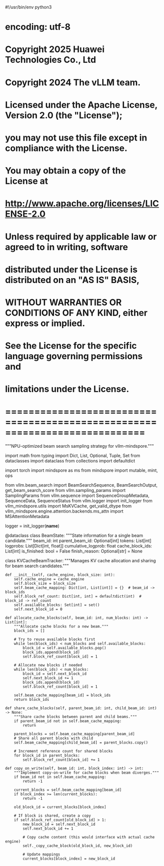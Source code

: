 \#!/usr/bin/env python3

# encoding: utf-8

# Copyright 2025 Huawei Technologies Co., Ltd

# Copyright 2024 The vLLM team.

#

# Licensed under the Apache License, Version 2.0 (the "License");

# you may not use this file except in compliance with the License.

# You may obtain a copy of the License at

#

# <http://www.apache.org/licenses/LICENSE-2.0>

#

# Unless required by applicable law or agreed to in writing, software

# distributed under the License is distributed on an "AS IS" BASIS,

# WITHOUT WARRANTIES OR CONDITIONS OF ANY KIND, either express or implied.

# See the License for the specific language governing permissions and

# limitations under the License.

# ============================================================================

"""NPU-optimized beam search sampling strategy for vllm-mindspore."""

import math
from typing import Dict, List, Optional, Tuple, Set
from dataclasses import dataclass
from collections import defaultdict

import torch
import mindspore as ms
from mindspore import mutable, mint, ops

from vllm.beam\_search import BeamSearchSequence, BeamSearchOutput, get\_beam\_search\_score
from vllm.sampling\_params import SamplingParams
from vllm.sequence import SequenceGroupMetadata, SequenceData, SequenceStatus
from vllm.logger import init\_logger
from vllm\_mindspore.utils import MsKVCache, get\_valid\_dtype
from vllm\_mindspore.engine.attention.backends.ms\_attn import MSAttentionMetadata

logger = init\_logger(__name__)

@dataclass
class BeamState:
"""State information for a single beam candidate."""
beam\_id: int
parent\_beam\_id: Optional\[int]
tokens: List\[int]
logprobs: List\[Dict\[int, float]]
cumulative\_logprob: float
cache\_block\_ids: List\[int]
is\_finished: bool = False
finish\_reason: Optional\[str] = None

class KVCacheBeamTracker:
"""Manages KV cache allocation and sharing for beam search candidates."""

```
def __init__(self, cache_engine, block_size: int):
    self.cache_engine = cache_engine
    self.block_size = block_size
    self.beam_cache_mapping: Dict[int, List[int]] = {}  # beam_id -> block_ids
    self.block_ref_count: Dict[int, int] = defaultdict(int)  # block_id -> ref_count
    self.available_blocks: Set[int] = set()
    self.next_block_id = 0
    
def allocate_cache_blocks(self, beam_id: int, num_blocks: int) -> List[int]:
    """Allocate cache blocks for a new beam."""
    block_ids = []
    
    # Try to reuse available blocks first
    while len(block_ids) < num_blocks and self.available_blocks:
        block_id = self.available_blocks.pop()
        block_ids.append(block_id)
        self.block_ref_count[block_id] = 1
        
    # Allocate new blocks if needed
    while len(block_ids) < num_blocks:
        block_id = self.next_block_id
        self.next_block_id += 1
        block_ids.append(block_id)
        self.block_ref_count[block_id] = 1
        
    self.beam_cache_mapping[beam_id] = block_ids
    return block_ids

def share_cache_blocks(self, parent_beam_id: int, child_beam_id: int) -> None:
    """Share cache blocks between parent and child beams."""
    if parent_beam_id not in self.beam_cache_mapping:
        return
        
    parent_blocks = self.beam_cache_mapping[parent_beam_id]
    # Share all parent blocks with child
    self.beam_cache_mapping[child_beam_id] = parent_blocks.copy()
    
    # Increment reference count for shared blocks
    for block_id in parent_blocks:
        self.block_ref_count[block_id] += 1

def copy_on_write(self, beam_id: int, block_index: int) -> int:
    """Implement copy-on-write for cache blocks when beam diverges."""
    if beam_id not in self.beam_cache_mapping:
        return -1
        
    current_blocks = self.beam_cache_mapping[beam_id]
    if block_index >= len(current_blocks):
        return -1
        
    old_block_id = current_blocks[block_index]
    
    # If block is shared, create a copy
    if self.block_ref_count[old_block_id] > 1:
        new_block_id = self.next_block_id
        self.next_block_id += 1
        
        # Copy cache content (this would interface with actual cache engine)
        self._copy_cache_block(old_block_id, new_block_id)
        
        # Update mappings
        current_blocks[block_index] = new_block_id
        
```

